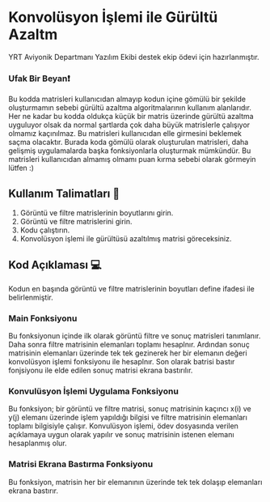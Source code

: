 # Konvolüsyon İşlemi ile Gürültü Azaltm
YRT Aviyonik Departmanı Yazılım Ekibi destek ekip ödevi için hazırlanmıştır.

### Ufak Bir Beyan❗
Bu kodda matrisleri kullanıcıdan almayıp kodun içine gömülü bir şekilde oluşturmamın sebebi gürültü azaltma algoritmalarının kullanım alanlarıdır. Her ne kadar bu kodda oldukça küçük bir matris üzerinde gürültü azaltma uyguluyor olsak da normal şartlarda çok daha büyük matrislerle çalışıyor olmamız kaçınılmaz. Bu matrisleri kullanıcıdan elle girmesini beklemek saçma olacaktır. Burada koda gömülü olarak oluşturulan matrisleri, daha gelişmiş uygulamalarda başka fonksiyonlarla oluşturmak mümkündür. Bu matrisleri kullanıcıdan almamış olmamı puan kırma sebebi olarak görmeyin lütfen :)

## Kullanım Talimatları 📝
1. Görüntü ve filtre matrislerinin boyutlarını girin.
2. Görüntü ve filtre matrislerini girin.
3. Kodu çalıştırın.
4. Konvolüsyon işlemi ile gürültüsü azaltılmış matrisi göreceksiniz.

## Kod Açıklaması 💻

Kodun en başında görüntü ve filtre matrislerinin boyutları define ifadesi ile belirlenmiştir.

### Main Fonksiyonu
Bu fonksiyonun içinde ilk olarak görüntü filtre ve sonuç matrisleri tanımlanır. Daha sonra filtre matrisinin elemanları toplamı hesaplnır. Ardından sonuç matrisinin elemanları üzerinde tek tek gezinerek her bir elemanın değeri konvolüsyon işlemi fonksiyonu ile hesaplnır. Son olarak batrisi bastır fonjsiyonu ile elde edilen sonuç matrisi ekrana bastırılır.

### Konvulüsyon İşlemi Uygulama Fonksiyonu
Bu fonksiyon; bir görüntü ve filtre matrisi, sonuç matrisinin kaçıncı x(i) ve y(j) elemanı üzerinde işlem yapıldığı bilgisi ve filtre matrisinin elemanları toplamı bilgisiyle çalışır. Konvulüsyon işlemi, ödev dosyasında verilen açıklamaya uygun olarak yapılır ve sonuç matrisinin istenen elemanı hesaplanmış olur.


### Matrisi Ekrana Bastırma Fonksiyonu
Bu fonksiyon, matrisin her bir elemanının üzerinde tek tek dolaşıp elemanları ekrana bastırır.
